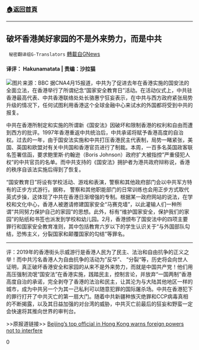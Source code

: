###  [:house:返回首頁](https://github.com/ourhimalayas/txt)
---

## 破坏香港美好家园的不是外来势力，而是中共
` 秘密翻译组G-Translators` [轉載自GNews](https://gnews.org/zh-hans/1098495/)

#### 译评： Hakunamatata | 责编：沙拉猫
![]()![](https://gnews.org/wp-content/uploads/2021/04/ce6d6def17e0b77764402d613bcc5044.jpg)图片来源：BBC
据CNA4月15报道，中共为了促进去年在香港实施的国安法的全面立法，在香港举行了所谓纪念“国家安全教育日”活动。在活动仪式上，中共驻香港最高代表、中共香港联络处处长骆惠宁狂妄表示，在中共与西方政府紧张局势升级的情况下，任何试图利用香港这个全球金融中心来试水的外国都将受到中共的报复。

中共在香港所制定和实施的所谓新《国安法》因破坏和限制香港的权利和自由而遭到西方的批评。1997年香港重返中共统治后，中共承诺将赋予香港高度的自治权。过去的一年，由于国安法实施和中共打压香港民主代表制，局势一睹紧张，美国、英国和欧盟对有关中共国和香港官员进行了制裁。本周，一百多名英国政客联名签署信函，要求鲍里斯·约翰逊（Boris Johnson）政府扩大被指控”严重侵犯人权”的中共官员的名单。而中共支持的《国安法》拥护者为港共政府辩称说，香港的秩序自该法实施后得到了恢复。

“国安教育日”将设有学校活动、游戏和表演，警察和其他政府部门会以中共军方特有的正步方式游行。据称， 警察和其他职能部门的日常训练也会用正步方式取代英式步操，这体现了中共在香港日渐增强的专制。根据某一政府网站的说法，在学校和文化中心，香港人被邀请修建国家安全“马赛克墙”，以此灌输人们一种所谓“共同努力保护自己的家园”的思想。此外，标有“维护国家安全，保护我们的家园”的贴纸和书签也派发到学校和幼儿园。2月，香港颁布了国安法中的四项主要罪行和国家安全教育准则，其中包括教育六岁以下的学生认识关于“与外国部队勾结，恐怖主义，分裂国家和颠覆国家的勾结”等罪名。

* * *

评：2019年的香港街头示威游行是香港人民为了民主、法治和自由抗争的正义之举！而中共污名香港人为自由抗争的活动为”反华”、 “分裂“等，历史将会向世人证明，真正破坏香港安全和家园的从来不是外来势力，而就是中国共产党！他们用高压强制流氓“国安法”在香港实施，践踏民主，控制言论，并放弃“一国两制”香港高度自治的承诺，完全剥夺了香港的法治和民主，让其沦为与大陆其他地区一样的城市，成为中共另一个为其一己私利可以随意犯罪的国际屠杀场。中共在香港犯下的罪行打开了中共灭亡的第一扇大门。随着中共新疆种族灭绝罪和CCP病毒真相的不断揭露，以及其日益加强的对台湾的威胁，中共灭亡前最后的狂妄和野蛮一定会快速将其推向世界的审判台。

&gt;&gt;原报道链接&gt;&gt; [Beijing’s top official in Hong Kong warns foreign powers not to interfere](https://www.channelnewsasia.com/news/asia/beijing-top-official-hong-kong-foreign-powers-interfere-14625482)

0
